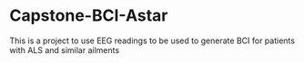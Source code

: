 # Capstone-BCI-Astar
This is a project to use EEG readings to be used to generate BCI for patients with ALS  and similar ailments
